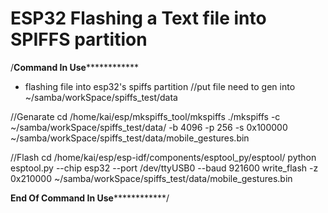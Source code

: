 ESP32 Flashing a Text file into SPIFFS partition
====================

/**************Command In Use**************************
* flashing file into esp32's spiffs partition
//put file need to gen into
~/samba/workSpace/spiffs_test/data

//Genarate
cd /home/kai/esp/mkspiffs_tool/mkspiffs
./mkspiffs -c ~/samba/workSpace/spiffs_test/data/ -b 4096 -p 256 -s 0x100000 ~/samba/workSpace/spiffs_test/data/mobile_gestures.bin

//Flash
cd /home/kai/esp/esp-idf/components/esptool_py/esptool/
python esptool.py --chip esp32 --port /dev/ttyUSB0 --baud 921600 write_flash -z 0x210000 ~/samba/workSpace/spiffs_test/data/mobile_gestures.bin

**************End Of Command In Use**************************/
